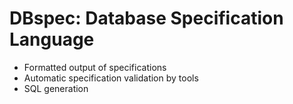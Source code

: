 # DBspec: Database Specification Language

- Formatted output of specifications
- Automatic specification validation by tools
- SQL generation
